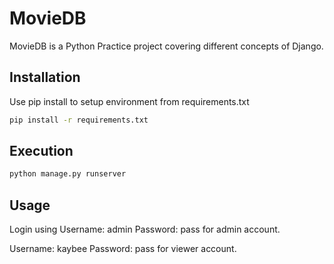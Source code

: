# MovieDB

MovieDB is a Python Practice project covering different concepts of Django. 

## Installation

Use pip install to setup environment from requirements.txt

```bash
pip install -r requirements.txt
```

## Execution

```bash
python manage.py runserver
```

## Usage
Login using 
Username: admin
Password: pass
for admin account.

Username: kaybee
Password: pass
for viewer account.
